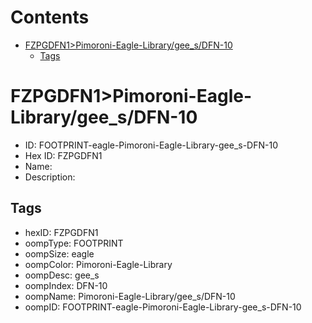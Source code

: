 



Contents
========

* [FZPGDFN1>Pimoroni-Eagle-Library/gee_s/DFN-10](#fzpgdfn1pimoroni-eagle-librarygee_sdfn-10)
	* [Tags](#tags)

# FZPGDFN1>Pimoroni-Eagle-Library/gee_s/DFN-10

- ID: FOOTPRINT-eagle-Pimoroni-Eagle-Library-gee_s-DFN-10
- Hex ID: FZPGDFN1
- Name: 
- Description: 

## Tags

- hexID: FZPGDFN1
- oompType: FOOTPRINT
- oompSize: eagle
- oompColor: Pimoroni-Eagle-Library
- oompDesc: gee_s
- oompIndex: DFN-10
- oompName: Pimoroni-Eagle-Library/gee_s/DFN-10
- oompID: FOOTPRINT-eagle-Pimoroni-Eagle-Library-gee_s-DFN-10
